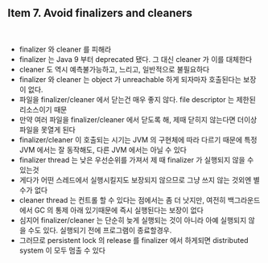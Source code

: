 ## Item 7. Avoid finalizers and cleaners
<br/>

* finalizer 와 cleaner 를 피해라
* finalizer 는 Java 9 부터 deprecated 됐다. 그 대신 cleaner 가 이를 대체한다
* cleaner 도 역시 예측불가능하고, 느리고, 일반적으로 불필요하다
* finalizer 와 cleaner 는 object 가 unreachable 하게 되자마자 호출된다는 보장이 없다.
* 파일을 finalizer/cleaner 에서 닫는건 매우 좋지 않다. file descriptor 는 제한된 리소스이기 때문
* 만약 여러 파일을 finalizer/cleaner 에서 닫도록 해, 제때 닫히지 않는다면 더이상 파일을 못열게 된다
* finalizer/cleaner 이 호출되는 시기는 JVM 의 구현체에 따라 다르기 때문에 특정 JVM 에서는 잘 동작해도, 다른 JVM 에서는 아닐 수 있다
* finalizer thread 는 낮은 우선순위를 가져서 제 때 finalizer 가 실행되지 않을 수 있는것
* 게다가 어떤 스레드에서 실행시킬지도 보장되지 않으므로 그냥 쓰지 않는 것외엔 별 수가 없다
* cleaner thread 는 컨트롤 할 수 있다는 점에서는 좀 더 낫지만, 여전히 백그라운드에서 GC 의 통제 아래 있기때문에 즉시 실행된다는 보장이 없다
* 심지어 finalizer/cleaner 는 단순히 늦게 실행되는 것이 아니라 아예 실행되지 않을 수도 있다. 실행되기 전에 프로그램이 종료할경우.
* 그러므로 persistent lock 의 release 를 finalizer 에서 하게되면 distributed system 이 모두 멈출 수 있다
